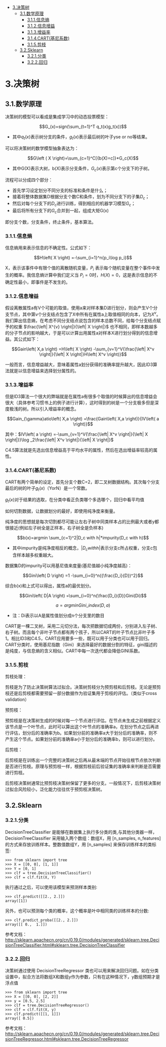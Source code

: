 <!-- TOC -->

- [3.决策树](#3决策树)
    - [3.1.数学原理](#31数学原理)
        - [3.1.1.信息熵](#311信息熵)
        - [3.1.2.信息增益](#312信息增益)
        - [3.1.3.增益率](#313增益率)
        - [3.1.4.CART(基尼系数)](#314cart基尼系数)
        - [3.1.5.剪枝](#315剪枝)
    - [3.2.Sklearn](#32sklearn)
        - [3.2.1.分类](#321分类)
        - [3.2.2.回归](#322回归)

<!-- /TOC -->

# 3.决策树

## 3.1.数学原理

决策树的模型可以看成是集成学习中的动态投票模型：

$$G_(x)=sign(\sum_{t=1}^T q_t(x)g_t(x))$$

* 其中$q_t(x)$表示树分支的条件，$g_t(x)$表示最后树的叶子yse or no等结果。

可以将决策树的数学模型抽象表达为：

$$G\left ( X \right)=\sum_{c=1}^C[{b(X)=c]}*G_c(X)$$

* 其中G(X)表示大树，b(X)表示分支条件，$G_c(x)$表示第c个分支下的子树。

流程可以分成四个部分：
* 首先学习设定划分不同分支的标准和条件是什么；
* 接着将整体数据集D根据分支个数C和条件，划为不同分支下的子集$D_c$；
* 然后对每个分支下的$D_c$进行训练，得到相应的机器学习模型$G_c$；
* 最后将所有分支下的$G_c$合并到一起，组成大矩G(x)

即分支个数，分支条件，终止条件，基本算法。

### 3.1.1.信息熵

信息熵用来表示信息的不确定性。公式如下：

$$H\left( X \right) =-\sum_{i=1}^n{p_i\log p_i}$$

X，表示该事件中有限个值的离散随机变量，$P_{i}$ 表示每个随机变量在整个事件中发生的概率。我信息熵计算中我们定义当 $P_{i} =0$时，$H(X)=0$，这是表示信息的不确定性最小，即事件是不发生的。

### 3.1.2.信息增益

假设离散属性a有V个可能的取值，使用a来对样本集D进行划分，则会产生V个分支节点，其中第v个分支结点包含了X中所有在属性a上取值相同的向本，记为$X^{v}$。我们算出信息熵，在考虑不同分支结点说包含的样本总数不同，给每个分支结点赋予的权重 $\frac{\left| X^{v} \right|}{\left| X \right|}$ 也不相同，即样本数越多的分子节点的影响越大，于是可以计算出用属性a对样本X进行划分得到的信息增益。其公式如下：

$$Gain\left( X,a \right) =H\left( X \right) -\sum_{v=1}^V{\frac{\left| X^v \right|}{\left| X \right|}H\left( X^v \right)}$$

一般而言，信息增益越大，意味着属性a划分获得的准确率提升越大，因此ID3算法就是以信息增益来选择划分属性的。

### 3.1.3.增益率

但是ID3算法一个很大的弊端就是在属性a有很多个取值的时候算出的信息增益会很大（具体参考习惯书上的例子进行计算），这时得到的树是一个分支极多但是深度极浅的树。所以引入增益率的概念。

$$Gain_{\gamma}atio\left( X,a \right) =\frac{Gain\left( X,a \right)}{IV\left( a \right)}$$

其中：$IV\left( a \right) =-\sum_{v=1}^V{\frac{\left| X^v \right|}{\left| X \right|}}\log _2\frac{\left| X^v \right|}{\left| X \right|}$

C4.5算法就是先选出信息增益高于平均水平的属性，然后在选出增益率较高的属性。

### 3.1.4.CART(基尼系数)

CART有两个简单的设定，首先分支个数C=2，即二叉树数据结构。其次每个分支最后的树的叶子$g_t(x)$（YorN）是一个常数。

$g_t(x)$对于结果的选取，在分类中看正负类哪个多选哪个，回归中看平均值

如何切割数据，让数据划分的最好，即使用纯净度来衡量。

纯净度的思想就是每次切割都尽可能让左右子树中同类样本占的比例最大或者y都很接近(例如左子树全是正样本，右子树全是负样本)

$$b(x)=argmin \sum_{c=1}^2|D_c with h|*impurity(D_c with h)$$

* 其中impurity是纯净度相反的概念，$|D_c with h|$表示分支c所占权重，分支c包含样本越多权重越大。

数据集D的impurity可以用基尼值来度量(基尼值越小纯净度越高)：

$$Gini\left( D \right) =1 -\sum_{i=0}^n({\frac{D_i}{D})^2}$$

综合b(x)和上式可以得出，属性a的最优划分。

$$Gini\left( D|A \right) =\sum_{i=0}^n{\frac{D_i}{D}}Gini(Di)$$

$$a = argmin Gini\_index(D,a)$$

* 注：Di表示以A是属性值划分成n个分支里的数目

CART是一棵二叉树，采用二元切分法，每次把数据切成两份，分别进入左子树、右子树。而且每个非叶子节点都有两个孩子，所以CART的叶子节点比非叶子多1。相比ID3和C4.5，CART应用要多一些，既可以用于分类也可以用于回归。CART分类时，使用基尼指数（Gini）来选择最好的数据分割的特征，gini描述的是纯度，与信息熵的含义相似。CART中每一次迭代都会降低GINI系数。

### 3.1.5.剪枝

剪枝处理：

剪枝是为了防止决策树算法过拟合。决策树剪枝分为预剪枝和后剪枝。无论是预剪枝还是后剪枝都需要预留一部分数据作为验证集用于剪枝的评估。（类似于cross validation）

预剪枝：

预剪枝是在决策树生成的时候对每一个节点进行评估。在节点未生成之前根据定义该节点是一个叶节点，此时可以算出这个叶节点的准确率a，在划分节点之后再进行评估，划分后的准确率为b。如果划分前的准确率a大于划分后的准确率，则不产生这个节点。如果划分前的准确率a小于划分后的准确率b，则可以进行划分。

后剪枝：

后剪枝是在训练出一个完整的决策树之后再从最末端的节点开始往根节点依次判断是否进行剪枝。原理与预剪枝一样，根据剪枝前后验证集的准确率来判断是否需要进行剪枝。

后剪枝决策树通常比预剪枝决策树保留了更多的分支。一般情况下，后剪枝决策树过拟合风险较小，泛化能力往往优于预剪枝决策树。

## 3.2.Sklearn

### 3.2.1.分类

DecisionTreeClassifier 是能够在数据集上执行多分类的类,与其他分类器一样，DecisionTreeClassifier 采用输入两个数组：数组X，用 [n_samples, n_features] 的方式来存放训练样本。整数值数组Y，用 [n_samples] 来保存训练样本的类标签:
```
>>> from sklearn import tree
>>> X = [[0, 0], [1, 1]]
>>> Y = [0, 1]
>>> clf = tree.DecisionTreeClassifier()
>>> clf = clf.fit(X, Y)
```
执行通过之后，可以使用该模型来预测样本类别:
```
>>> clf.predict([[2., 2.]])
array([1])
```
另外，也可以预测每个类的概率，这个概率是叶中相同类的训练样本的分数:
```
>>> clf.predict_proba([[2., 2.]])
array([[ 0.,  1.]])
```

参考文档：http://sklearn.apachecn.org/cn/0.19.0/modules/generated/sklearn.tree.DecisionTreeClassifier.html#sklearn.tree.DecisionTreeClassifier

### 3.2.2.回归

决策树通过使用 DecisionTreeRegressor 类也可以用来解决回归问题。如在分类设置中，拟合方法将数组X和数组y作为参数，只有在这种情况下，y数组预期才是浮点值

```
>>> from sklearn import tree
>>> X = [[0, 0], [2, 2]]
>>> y = [0.5, 2.5]
>>> clf = tree.DecisionTreeRegressor()
>>> clf = clf.fit(X, y)
>>> clf.predict([[1, 1]])
array([ 0.5])
```

参考文档：http://sklearn.apachecn.org/cn/0.19.0/modules/generated/sklearn.tree.DecisionTreeRegressor.html#sklearn.tree.DecisionTreeRegressor